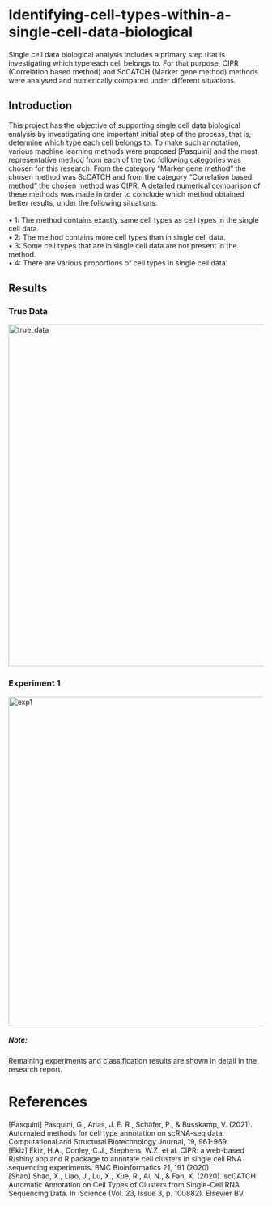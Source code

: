 # Identifying-cell-types-within-a-single-cell-data-biological
Single cell data biological analysis includes a primary step that is investigating which type each
cell belongs to. For that purpose, CIPR (Correlation based method) and ScCATCH (Marker
gene method) methods were analysed and numerically compared under different situations.


## Introduction
This project has the objective of supporting single cell data biological analysis by
investigating one important initial step of the process, that is, determine which type each
cell belongs to. To make such annotation, various machine learning methods were
proposed [Pasquini] and the most representative method from each of the two following
categories was chosen for this research. From the category “Marker gene method” the
chosen method was ScCATCH and from the category “Correlation based method” the
chosen method was CIPR. A detailed numerical comparison of these methods was made
in order to conclude which method obtained better results, under the following situations:\
\
• 1: The method contains exactly same cell types as cell types in the single cell data.\
• 2: The method contains more cell types than in single cell data.\
• 3: Some cell types that are in single cell data are not present in the method.\
• 4: There are various proportions of cell types in single cell data.

## Results 

### True Data 
<img width="676" alt="true_data" src="https://github.com/carde734/Identifying-cell-types-within-a-single-cell-data-biological/assets/90332007/b36818ed-1884-4d65-9287-07fd21659a1b">


### Experiment 1 
<img width="651" alt="exp1" src="https://github.com/carde734/Identifying-cell-types-within-a-single-cell-data-biological/assets/90332007/01605fa0-c33d-4c5a-930f-46d726a06670">


##### Note: 
Remaining experiments and classification results are shown in detail in the research report.

# References
[Pasquini] Pasquini, G., Arias, J. E. R., Schäfer, P., & Busskamp, V. (2021). Automated
methods for cell type annotation on scRNA-seq data. Computational and Structural
Biotechnology Journal, 19, 961-969.\
[Ekiz] Ekiz, H.A., Conley, C.J., Stephens, W.Z. et al. CIPR: a web-based R/shiny app
and R package to annotate cell clusters in single cell RNA sequencing experiments. BMC
Bioinformatics 21, 191 (2020)\
[Shao] Shao, X., Liao, J., Lu, X., Xue, R., Ai, N., & Fan, X. (2020). scCATCH: Automatic
Annotation on Cell Types of Clusters from Single-Cell RNA Sequencing Data. In
iScience (Vol. 23, Issue 3, p. 100882). Elsevier BV.
